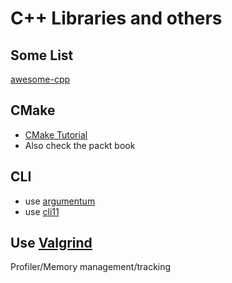 # C++ Libraries and others

## Some List

[awesome-cpp](https://github.com/fffaraz/awesome-cpp/blob/master/README.md#cli)

## CMake

- [CMake Tutorial](https://cmake.org/cmake/help/latest/guide/tutorial/index.html)
- Also check the packt book

## CLI

- use [argumentum](https://github.com.mmahnic/argumentum)
- use [cli11](https://github.com/CLIUtils/CLI11?tab=readme-ov-file)

## Use [Valgrind](http://valgrind.org)

Profiler/Memory management/tracking
